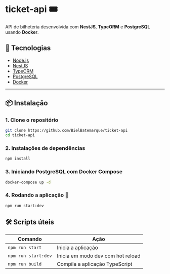 # ticket-api 🎟️

API de bilheteria desenvolvida com **NestJS**, **TypeORM** e **PostgreSQL** usando **Docker**.

## 🚀 Tecnologias

- [Node.js](https://nodejs.org/)
- [NestJS](https://nestjs.com/)
- [TypeORM](https://typeorm.io/)
- [PostgreSQL](https://www.postgresql.org/)
- [Docker](https://www.docker.com/)

---

## 📦 Instalação

### 1. Clone o repositório

```bash
git clone https://github.com/BielBatemarque/ticket-api
cd ticket-api
```

### 2. Instalações de dependências

```bash
npm install
```

### 3. Iniciando PostgreSQL com Docker Compose

```bash
docker-compose up -d
```

### 4. Rodando a aplicação 🧪

```bash
npm run start:dev
```

## 🛠 Scripts úteis

| Comando             | Ação                              |
| ------------------- | --------------------------------- |
| `npm run start`     | Inicia a aplicação                |
| `npm run start:dev` | Inicia em modo dev com hot reload |
| `npm run build`     | Compila a aplicação TypeScript    |

